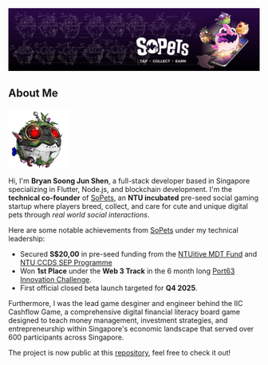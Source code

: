 <img src="https://github.com/vrevolverrr/vrevolverrr/blob/main/assets/banner.png?raw=true"/>

<h2>About Me</h2>
<img src="https://raw.githubusercontent.com/vrevolverrr/vrevolverrr/refs/heads/main/assets/idle-2-resized.gif?raw=true" width=120 height=120><br>

Hi, I'm <b>Bryan Soong Jun Shen</b>, a full-stack developer based in Singapore specializing in Flutter, Node.js, and blockchain development. I'm the <b>technical co-founder</b> of [SoPets](https://sopetsnft.com/), an <b>NTU incubated</b> pre-seed social gaming startup where players breed, collect, and care for cute and unique digital pets through <i>real world social interactions</i>.

Here are some notable achievements from [SoPets](https://sopetsnft.com/) under my technical leadership:

- Secured <b>S$20,00</b> in pre-seed funding from the [NTUitive MDT Fund](https://www.ntuitive.sg/inventor/grants-funding) and [NTU CCDS SEP Programme](<https://www.ntu.edu.sg/i-lab/research-focus/student-entrepreneurship-program-(sep)>)
- Won <b>1st Place</b> under the <b>Web 3 Track</b> in the 6 month long [Port63 Innovation Challenge](https://www.ntu.edu.sg/innovates/news-events/port63#Content_C443_Col02).
- First official closed beta launch targeted for <b>Q4 2025</b>.

Furthermore, I was the lead game desginer and engineer behind the IIC Cashflow Game, a comprehensive digital financial literacy board game designed to teach money management, investment strategies, and entrepreneurship within Singapore's economic landscape that served over 600 participants across Singapore.

The project is now public at this [repository](https://github.com/vrevolverrr/alpha), feel free to check it out!
